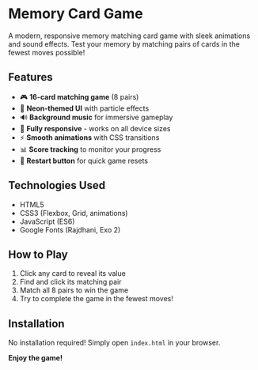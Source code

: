 # Memory Card Game


A modern, responsive memory matching card game with sleek animations and sound effects. Test your memory by matching pairs of cards in the fewest moves possible!

## Features

- 🎮 **16-card matching game** (8 pairs)
- 🌈 **Neon-themed UI** with particle effects
- 🔊 **Background music** for immersive gameplay
- 📱 **Fully responsive** - works on all device sizes
- ⚡ **Smooth animations** with CSS transitions
- 📊 **Score tracking** to monitor your progress
- 🔄 **Restart button** for quick game resets

## Technologies Used

- HTML5
- CSS3 (Flexbox, Grid, animations)
- JavaScript (ES6)
- Google Fonts (Rajdhani, Exo 2)

## How to Play

1. Click any card to reveal its value
2. Find and click its matching pair
3. Match all 8 pairs to win the game
4. Try to complete the game in the fewest moves!

## Installation

No installation required! Simply open `index.html` in your browser.

**Enjoy the game!** 

